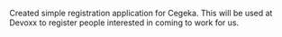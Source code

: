 Created simple registration application for Cegeka. This will be used at Devoxx to register people interested in coming to work for us.
